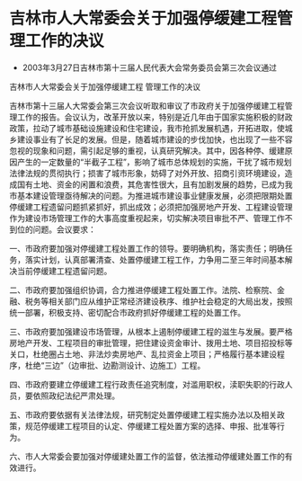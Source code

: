 # 吉林市人大常委会关于加强停缓建工程管理工作的决议

- 2003年3月27日吉林市第十三届人民代表大会常务委员会第三次会议通过

<!-- INFO END -->

吉林市人大常委会关于加强停缓建工程 管理工作的决议

吉林市第十三届人大常委会第三次会议听取和审议了市政府关于加强停缓建工程管理工作的报告。会议认为，改革开放以来，特别是近几年由于国家实施积极的财政政策，拉动了城市基础设施建设和住宅建设，我市抢抓发展机遇，开拓进取，使城乡建设事业有了长足的发展。但是，随着城市建设的步伐加快，也出现了一些不容忽视的现象和问题，需引起足够的重视，认真研究解决。其中，因各种停、缓建原因产生的一定数量的“半截子工程”，影响了城市总体规划的实施，干扰了城市规划法律法规的贯彻执行；损害了城市形象，妨碍了对外开放、招商引资环境建设，造成国有土地、资金的闲置和浪费，其危害性很大，且有加剧发展的趋势，已成为我市基本建设管理亟待解决的问题。为推进城市建设事业健康发展，必须把限期处置停缓建工程遗留问题抓紧抓好，抓出成效；必须把加强房地产开发、工程建设管理作为建设市场管理工作的大事高度重视起来，切实解决项目审批不严、管理工作不到位的问题。会议要求：

一、市政府要加强对停缓建工程处置工作的领导。要明确机构，落实责任；明确任务，落实计划，认真部署清查、处置停缓建工程工作，力争用二至三年时间基本解决当前停缓建工程遗留问题。

二、市政府要加强组织协调，合力推进停缓建工程处置工作。法院、检察院、金融、税务等相关部门应从维护正常经济建设秩序、维护社会稳定的大局出发，按照统一部署，积极支持、密切配合市政府抓好停缓建工程的处置工作。

三、市政府要加强建设市场管理，从根本上遏制停缓建工程的滋生与发展。要严格房地产开发、工程项目的审批管理，把住建设资金审计、拨用土地、项目招投标等关口，杜绝圈占土地、非法炒卖房地产、乱拉资金上项目；严格履行基本建设程序，杜绝“三边”（边审批、边勘测设计、边施工）工程。

四、市政府要建立停缓建工程行政责任追究制度，对滥用职权，渎职失职的行政人员，要依照政纪法纪严肃处理。

五、市政府要依据有关法律法规，研究制定处置停缓建工程实施办法以及相关政策，规范停缓建工程项目的认定、停缓建工程处置方案的选择、申报、批准等行为。

六、市人大常委会要加强对停缓建处置工作的监督，依法推动停缓建处置工作的有效进行。
